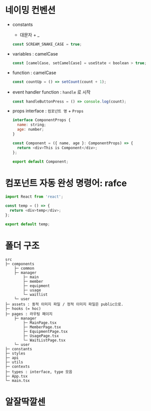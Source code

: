 # 네이밍 컨벤션

- constants

  - 대문자 + \_

  ```js
  const SCREAM_SNAKE_CASE = true;
  ```

- variables : camelCase

  ```js
  const [camelCase, setCamelCase] = useState < boolean > true;
  ```

- function : camelCase

  ```js
  const countUp = () => setCount(count + 1);
  ```

- event handler function : `handle` 로 시작

  ```js
  const handleButtonPress = () => console.log(count);
  ```

- props interface : `컴포넌트 명` + `Props`

  ```js
  interface ComponentProps {
    name: string;
    age: number;
  }

  const Component = ({ name, age }: ComponentProps) => {
    return <div>This is Component</div>;
  };

  export default Component;
  ```

# 컴포넌트 자동 완성 명령어: rafce

```js
import React from 'react';

const temp = () => {
  return <div>temp</div>;
};

export default temp;
```

# 폴더 구조

```
src
├─ components
    ├─ common
    ├─ manager
        ├─ main
        ├─ member
        ├─ equipment
        ├─ usage
        └─ waitlist
    └─ user
├─ assets : 동적 이미지 파일 / 정적 이미지 파일은 public으로.
├─ hooks (= hoc)
├─ pages : 라우팅 페이지
    ├─ manager
        ├─ MainPage.tsx
        ├─ MemberPage.tsx
        ├─ EquipmentPage.tsx
        ├─ UsagePage.tsx
        └─ WaitListPage.tsx
    └─ user
├─ constants
├─ styles
├─ api
├─ utils
├─ contexts
├─ types : interface, type 모음
├─ App.tsx
└─ main.tsx
```

# 알잘딱깔센

